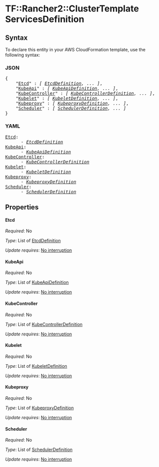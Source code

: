 # TF::Rancher2::ClusterTemplate ServicesDefinition

## Syntax

To declare this entity in your AWS CloudFormation template, use the following syntax:

### JSON

<pre>
{
    "<a href="#etcd" title="Etcd">Etcd</a>" : <i>[ <a href="etcddefinition.md">EtcdDefinition</a>, ... ]</i>,
    "<a href="#kubeapi" title="KubeApi">KubeApi</a>" : <i>[ <a href="kubeapidefinition.md">KubeApiDefinition</a>, ... ]</i>,
    "<a href="#kubecontroller" title="KubeController">KubeController</a>" : <i>[ <a href="kubecontrollerdefinition.md">KubeControllerDefinition</a>, ... ]</i>,
    "<a href="#kubelet" title="Kubelet">Kubelet</a>" : <i>[ <a href="kubeletdefinition.md">KubeletDefinition</a>, ... ]</i>,
    "<a href="#kubeproxy" title="Kubeproxy">Kubeproxy</a>" : <i>[ <a href="kubeproxydefinition.md">KubeproxyDefinition</a>, ... ]</i>,
    "<a href="#scheduler" title="Scheduler">Scheduler</a>" : <i>[ <a href="schedulerdefinition.md">SchedulerDefinition</a>, ... ]</i>
}
</pre>

### YAML

<pre>
<a href="#etcd" title="Etcd">Etcd</a>: <i>
      - <a href="etcddefinition.md">EtcdDefinition</a></i>
<a href="#kubeapi" title="KubeApi">KubeApi</a>: <i>
      - <a href="kubeapidefinition.md">KubeApiDefinition</a></i>
<a href="#kubecontroller" title="KubeController">KubeController</a>: <i>
      - <a href="kubecontrollerdefinition.md">KubeControllerDefinition</a></i>
<a href="#kubelet" title="Kubelet">Kubelet</a>: <i>
      - <a href="kubeletdefinition.md">KubeletDefinition</a></i>
<a href="#kubeproxy" title="Kubeproxy">Kubeproxy</a>: <i>
      - <a href="kubeproxydefinition.md">KubeproxyDefinition</a></i>
<a href="#scheduler" title="Scheduler">Scheduler</a>: <i>
      - <a href="schedulerdefinition.md">SchedulerDefinition</a></i>
</pre>

## Properties

#### Etcd

_Required_: No

_Type_: List of <a href="etcddefinition.md">EtcdDefinition</a>

_Update requires_: [No interruption](https://docs.aws.amazon.com/AWSCloudFormation/latest/UserGuide/using-cfn-updating-stacks-update-behaviors.html#update-no-interrupt)

#### KubeApi

_Required_: No

_Type_: List of <a href="kubeapidefinition.md">KubeApiDefinition</a>

_Update requires_: [No interruption](https://docs.aws.amazon.com/AWSCloudFormation/latest/UserGuide/using-cfn-updating-stacks-update-behaviors.html#update-no-interrupt)

#### KubeController

_Required_: No

_Type_: List of <a href="kubecontrollerdefinition.md">KubeControllerDefinition</a>

_Update requires_: [No interruption](https://docs.aws.amazon.com/AWSCloudFormation/latest/UserGuide/using-cfn-updating-stacks-update-behaviors.html#update-no-interrupt)

#### Kubelet

_Required_: No

_Type_: List of <a href="kubeletdefinition.md">KubeletDefinition</a>

_Update requires_: [No interruption](https://docs.aws.amazon.com/AWSCloudFormation/latest/UserGuide/using-cfn-updating-stacks-update-behaviors.html#update-no-interrupt)

#### Kubeproxy

_Required_: No

_Type_: List of <a href="kubeproxydefinition.md">KubeproxyDefinition</a>

_Update requires_: [No interruption](https://docs.aws.amazon.com/AWSCloudFormation/latest/UserGuide/using-cfn-updating-stacks-update-behaviors.html#update-no-interrupt)

#### Scheduler

_Required_: No

_Type_: List of <a href="schedulerdefinition.md">SchedulerDefinition</a>

_Update requires_: [No interruption](https://docs.aws.amazon.com/AWSCloudFormation/latest/UserGuide/using-cfn-updating-stacks-update-behaviors.html#update-no-interrupt)

